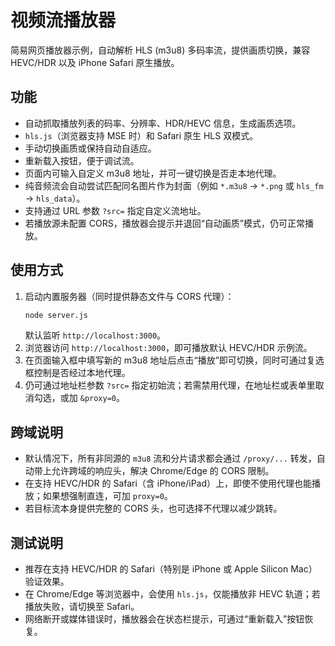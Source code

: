 # 视频流播放器

简易网页播放器示例，自动解析 HLS (m3u8) 多码率流，提供画质切换，兼容 HEVC/HDR 以及 iPhone Safari 原生播放。

## 功能
- 自动抓取播放列表的码率、分辨率、HDR/HEVC 信息，生成画质选项。
- `hls.js`（浏览器支持 MSE 时）和 Safari 原生 HLS 双模式。
- 手动切换画质或保持自动自适应。
- 重新载入按钮，便于调试流。
- 页面内可输入自定义 m3u8 地址，并可一键切换是否走本地代理。
- 纯音频流会自动尝试匹配同名图片作为封面（例如 `*.m3u8` → `*.png` 或 `hls_fm` → `hls_data`）。
- 支持通过 URL 参数 `?src=` 指定自定义流地址。
- 若播放源未配置 CORS，播放器会提示并退回“自动画质”模式，仍可正常播放。

## 使用方式
1. 启动内置服务器（同时提供静态文件与 CORS 代理）：
   ```bash
   node server.js
   ```
   默认监听 `http://localhost:3000`。
2. 浏览器访问 `http://localhost:3000`，即可播放默认 HEVC/HDR 示例流。
3. 在页面输入框中填写新的 m3u8 地址后点击“播放”即可切换，同时可通过复选框控制是否经过本地代理。
4. 仍可通过地址栏参数 `?src=` 指定初始流；若需禁用代理，在地址栏或表单里取消勾选，或加 `&proxy=0`。

## 跨域说明
- 默认情况下，所有非同源的 `m3u8` 流和分片请求都会通过 `/proxy/...` 转发，自动带上允许跨域的响应头，解决 Chrome/Edge 的 CORS 限制。
- 在支持 HEVC/HDR 的 Safari（含 iPhone/iPad）上，即使不使用代理也能播放；如果想强制直连，可加 `proxy=0`。
- 若目标流本身提供完整的 CORS 头，也可选择不代理以减少跳转。

## 测试说明
- 推荐在支持 HEVC/HDR 的 Safari（特别是 iPhone 或 Apple Silicon Mac）验证效果。
- 在 Chrome/Edge 等浏览器中，会使用 `hls.js`，仅能播放非 HEVC 轨道；若播放失败，请切换至 Safari。
- 网络断开或媒体错误时，播放器会在状态栏提示，可通过“重新载入”按钮恢复。
